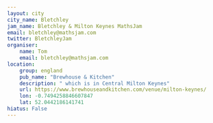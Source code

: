 ```yaml
---
layout: city                                           
city_name: Bletchley
jam_name: Bletchley & Milton Keynes MathsJam
email: bletchley@mathsjam.com
twitter: BletchleyJam
organiser:
    name: Tom
    email: bletchley@mathsjam.com
location:
    group: england
    pub_name: "Brewhouse & Kitchen"
    description: " which is in Central Milton Keynes"
    url: https://www.brewhouseandkitchen.com/venue/milton-keynes/
    lon: -0.7494258846607847
    lat: 52.0442186141741
hiatus: False
---
```

